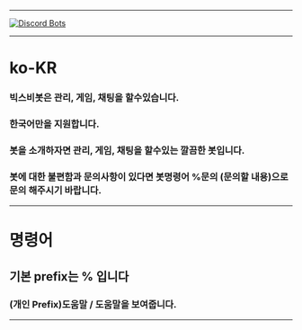 ****

[![Discord Bots](https://top.gg/api/widget/677381291666178058.svg)](https://top.gg/bot/677381291666178058)

****
# ko-KR
### 빅스비봇은 관리, 게임, 채팅을 할수있습니다.
### 한국어만을 지원합니다.
### 봇을 소개하자면 관리, 게임, 채팅을 할수있는 깔끔한 봇입니다.
### 봇에 대한 불편함과 문의사항이 있다면 봇명령어 %문의 (문의할 내용)으로 문의 해주시기 바랍니다.
****
# 명령어
## 기본 prefix는 % 입니다
### (개인 Prefix)도움말 / 도움말을 보여줍니다.
****
